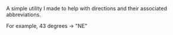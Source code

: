 A simple utility I made to help with directions and their associated abbreviations.

For example, 43 degrees -> "NE"